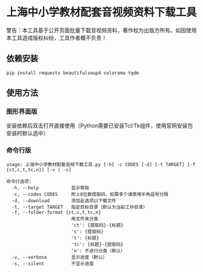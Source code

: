 # 上海中小学教材配套音视频资料下载工具

警告：本工具基于公开页面批量下载音视频资料，著作权为出版方所有。如因使用本工具造成版权纠纷，工具作者概不负责！

## 依赖安装
```
pip install requests beautifulsoup4 colorama tqdm
```
## 使用方法
### 图形界面版
安装依赖后双击打开直接使用（Python需要已安装Tcl/Tk组件，使用官网安装包安装时默认选中）
### 命令行版
```
usage: 上海中小学教材配套音频下载工具.py [-h] -c CODES [-d] [-t TARGET] [-f {ct,c,t,tc,n}] [-v | -s]

命令行选项:
  -h, --help            显示帮助
  -c, --codes CODES     附上8位数提取码，如需多个请使用半角逗号分隔
  -d, --download        添加此选项以下载文件
  -t, --target TARGET   指定目标目录（默认为当前工作目录）
  -f, --folder-format {ct,c,t,tc,n}
                        用文件夹分类
                        'ct': {提取码}-{标题}
                        'c': {提取码}
                        't': {标题}
                        'tc': {标题}-{提取码}
                        'n': 不进行分类（默认）
  -v, --verbose         显示进度（默认）
  -s, --silent          不显示进度
```
